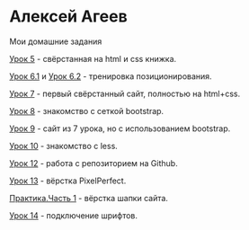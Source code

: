 
# Алексей Агеев
Мои домашние задания

[Урок 5](https://alexey917.github.io/lesson_5/) - cвёрстанная на html и css книжка.

[Урок 6.1](https://alexey917.github.io/lesson_6/) и [Урок 6.2](https://alexey917.github.io/lesson_6-1/) - тренировка позиционирования.

[Урок 7](https://alexey917.github.io/lesson_7/) - первый свёрстанный сайт, полностью на html+css.

[Урок 8](https://alexey917.github.io/lesson_8/) - знакомство с сеткой bootstrap.

[Урок 9](https://alexey917.github.io/lesson_9/) - сайт из 7 урока, но с использованием bootstrap.

[Урок 10](https://alexey917.github.io/lesson_10/less/style.less) - знакомство с less.

[Урок 12](https://alexey917.github.io/lesson_12/) - работа с репозиторием на Github.

[Урок 13](https://alexey917.github.io/lesson_13/) - вёрстка PixelPerfect.

[Практика.Часть 1](https://alexey917.github.io/Practice_%20part_1/) - вёрстка шапки сайта.

[Урок 14](https://alexey917.github.io/lesson_14/) - подключение шрифтов.
